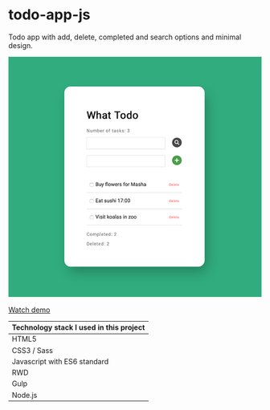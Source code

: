 # todo-app-js

Todo app with add, delete, completed and search options and minimal design.

![Todo App](screenshot-todo.png)

[Watch demo](https://haendzel.github.io/todo-app-js/)

| Technology stack I used in this project |
|--------------|
|HTML5 |
|CSS3 / Sass |
|Javascript with ES6 standard |
|RWD |
|Gulp |
|Node.js |
